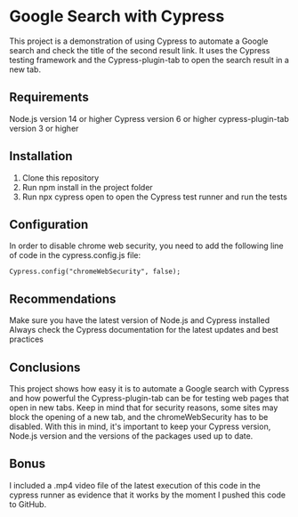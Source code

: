 # Google Search with Cypress
This project is a demonstration of using Cypress to automate a Google search and check the title of the second result link. It uses the Cypress testing framework and the Cypress-plugin-tab to open the search result in a new tab.

## Requirements

Node.js version 14 or higher
Cypress version 6 or higher
cypress-plugin-tab version 3 or higher

## Installation
1. Clone this repository
2. Run npm install in the project folder
3. Run npx cypress open to open the Cypress test runner and run the tests

## Configuration

In order to disable chrome web security, you need to add the following line of code in the cypress.config.js file:

`Cypress.config("chromeWebSecurity", false);`

## Recommendations

Make sure you have the latest version of Node.js and Cypress installed
Always check the Cypress documentation for the latest updates and best practices

## Conclusions

This project shows how easy it is to automate a Google search with Cypress and how powerful the Cypress-plugin-tab can be for testing web pages that open in new tabs. Keep in mind that for security reasons, some sites may block the opening of a new tab, and the chromeWebSecurity has to be disabled. With this in mind, it's important to keep your Cypress version, Node.js version and the versions of the packages used up to date.

## Bonus

I included a .mp4 video file of the latest execution of this code in the cypress runner as evidence that it works by the moment I  pushed this code to GitHub.
